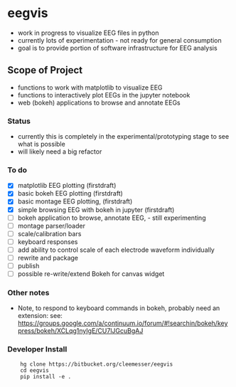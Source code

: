 
# eegvis
- work in progress to visualize EEG files in python
- currently lots of experimentation - not ready for general consumption
- goal is to provide portion of software infrastructure for EEG analysis

## Scope of Project
- functions to work with matplotlib to visualize EEG
- functions to interactively plot EEGs in the jupyter notebook
- web (bokeh) applications to browse and annotate EEGs

### Status
- currently this is completely in the experimental/prototyping stage to see what is possible
- will likely need a big refactor

### To do
- [x] matplotlib EEG plotting (firstdraft)
- [x] basic bokeh EEG plotting (firstdraft)
- [x] basic montage EEG plotting, (firstdraft)
- [x] simple browsing EEG with bokeh in jupyter (firstdraft)
- [ ] bokeh application to browse, annotate EEG, - still experimenting
- [ ] montage parser/loader
- [ ] scale/calibration bars
- [ ] keyboard responses  
- [ ] add ability to control scale of each electrode waveform individually
- [ ] rewrite and package
- [ ] publish
- [ ] possible re-write/extend Bokeh for canvas widget

### Other notes
- Note, to respond to keyboard commands in bokeh, probably need an extension:
  see: 
  https://groups.google.com/a/continuum.io/forum/#!searchin/bokeh/keypress/bokeh/XCLqg1nyIgE/CU7lJGcuBgAJ

### Developer Install
```
    hg clone https://bitbucket.org/cleemesser/eegvis
    cd eegvis
    pip install -e .
```   
    
